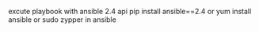 excute playbook with ansible 2.4 api
pip install ansible==2.4 or yum install ansible or sudo zypper in ansible
